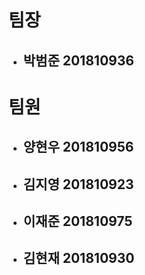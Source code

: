 # 팀장 
* ## 박범준 201810936

# 팀원 
* ## 양현우 201810956
* ## 김지영 201810923
* ## 이재준 201810975
* ## 김현재 201810930
